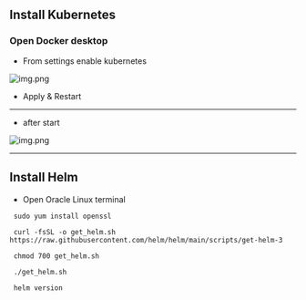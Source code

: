 ## Install Kubernetes 
### Open Docker desktop
- From settings enable kubernetes

![img.png](images/08_enable_kubernetes.png)

- Apply & Restart
---

- after start

![img.png](images/09_after_k8s_start.png)

---

## Install Helm
- Open Oracle Linux terminal
```commandline
 sudo yum install openssl
 
 curl -fsSL -o get_helm.sh https://raw.githubusercontent.com/helm/helm/main/scripts/get-helm-3
 
 chmod 700 get_helm.sh
 
 ./get_helm.sh
 
 helm version
```